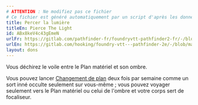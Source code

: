 ```yaml
---
# ATTENTION : Ne modifiez pas ce fichier
# Ce fichier est généré automatiquement par un script d'après les données du module Foundry VTT officiel et de sa traduction
title: Percer la lumière
titleEn: Pierce The Light
id: ABx8keV4c43gEmeN
urlFr: https://gitlab.com/pathfinder-fr/foundryvtt-pathfinder2-fr/-/blob/master/data/feats/ABx8keV4c43gEmeN.htm
urlEn: https://gitlab.com/hooking/foundry-vtt---pathfinder-2e/-/blob/master/packs/data/feats.db/pierce-the-light.json
layout: dons
---
```

Vous déchirez le voile entre le Plan matériel et son ombre.

Vous pouvez lancer [Changement de plan](../sorts/changement-de-plan.html) deux fois par semaine comme un sort inné occulte seulement sur vous-même ; vous pouvez voyager seulement vers le Plan matériel ou celui de l'ombre et votre corps sert de focaliseur.
